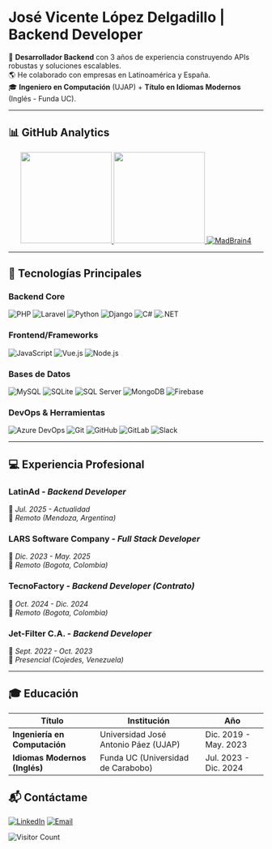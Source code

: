# José Vicente López Delgadillo | Backend Developer

🔧 **Desarrollador Backend** con 3 años de experiencia construyendo APIs robustas y soluciones escalables.  
🌎 He colaborado con empresas en Latinoamérica y España.  
🎓 **Ingeniero en Computación** (UJAP) + **Título en Idiomas Modernos** (Inglés - Funda UC). 

---

## 📊 GitHub Analytics

<div align="center">
  <a href="https://github.com/MadBrain4">
    <img height="180em" src="https://github-readme-stats.vercel.app/api?username=MadBrain4&show_icons=true&theme=radical&include_all_commits=true&count_private=true"/>
    <img height="180em" src="https://github-readme-stats.vercel.app/api/top-langs/?username=MadBrain4&layout=compact&langs_count=8&theme=radical&hide=html,css"/>
    <img src="https://github-readme-streak-stats.herokuapp.com/?user=MadBrain4&theme=radical" alt="MadBrain4" />
  </a>
</div>

---

## 🚀 Tecnologías Principales

### Backend Core
![PHP](https://img.shields.io/badge/-PHP-777BB4?logo=php&logoColor=white)
![Laravel](https://img.shields.io/badge/-Laravel-FF2D20?logo=laravel&logoColor=white)
![Python](https://img.shields.io/badge/-Python-3776AB?logo=python&logoColor=white)
![Django](https://img.shields.io/badge/-Django-092E20?logo=django&logoColor=white)
![C#](https://img.shields.io/badge/-C%23-239120?logo=c-sharp&logoColor=white)
![.NET](https://img.shields.io/badge/-.NET-512BD4?logo=dotnet&logoColor=white)

### Frontend/Frameworks
![JavaScript](https://img.shields.io/badge/-JavaScript-F7DF1E?logo=javascript&logoColor=black)
![Vue.js](https://img.shields.io/badge/-Vue.js-4FC08D?logo=vuedotjs&logoColor=white)
![Node.js](https://img.shields.io/badge/-Node.js-339933?logo=nodedotjs&logoColor=white)

### Bases de Datos
![MySQL](https://img.shields.io/badge/-MySQL-4479A1?logo=mysql&logoColor=white)
![SQLite](https://img.shields.io/badge/-SQLite-003B57?logo=sqlite&logoColor=white)
![SQL Server](https://img.shields.io/badge/-SQL%20Server-CC2927?logo=microsoft-sql-server&logoColor=white)
![MongoDB](https://img.shields.io/badge/-MongoDB-47A248?logo=mongodb&logoColor=white)
![Firebase](https://img.shields.io/badge/-Firebase-FFCA28?logo=firebase&logoColor=black)

### DevOps & Herramientas
![Azure DevOps](https://img.shields.io/badge/-Azure%20DevOps-0078D7?logo=azure-devops&logoColor=white)
![Git](https://img.shields.io/badge/-Git-F05032?logo=git&logoColor=white)
![GitHub](https://img.shields.io/badge/-GitHub-181717?logo=github&logoColor=white)
![GitLab](https://img.shields.io/badge/-GitLab-FCA121?logo=gitlab&logoColor=white)
![Slack](https://img.shields.io/badge/-Slack-4A154B?logo=slack&logoColor=white)

---

## 💻 Experiencia Profesional

### **LatinAd** - *Backend Developer*
📅 *Jul. 2025 - Actualidad*  
📍 *Remoto (Mendoza, Argentina)*  

### **LARS Software Company** - *Full Stack Developer*
📅 *Dic. 2023 - May. 2025*  
📍 *Remoto (Bogota, Colombia)*  

### **TecnoFactory** - *Backend Developer (Contrato)*
📅 *Oct. 2024 - Dic. 2024*  
📍 *Remoto (Bogota, Colombia)*  

### **Jet-Filter C.A.** - *Backend Developer*
📅 *Sept. 2022 - Oct. 2023*  
📍 *Presencial (Cojedes, Venezuela)*  

---

## 🎓 Educación
| Título | Institución | Año |
|--------|------------|-----|
| **Ingeniería en Computación** | Universidad José Antonio Páez (UJAP) | Dic. 2019 - May. 2023 |
| **Idiomas Modernos (Inglés)** | Funda UC (Universidad de Carabobo) | Jul. 2023 - Dic. 2024 |


## 📬 Contáctame

[![LinkedIn](https://img.shields.io/badge/-LinkedIn-0077B5?logo=linkedin&logoColor=white)]([https://linkedin.com/in/tu-perfil](https://www.linkedin.com/in/jos%C3%A9-vicente-l%C3%B3pez-delgadillo/))
[![Email](https://img.shields.io/badge/-Gmail-D14836?logo=gmail&logoColor=white)](mailto:Josevld412@gmail.com)

![Visitor Count](https://komarev.com/ghpvc/?username=MadBrain4&color=blueviolet)
